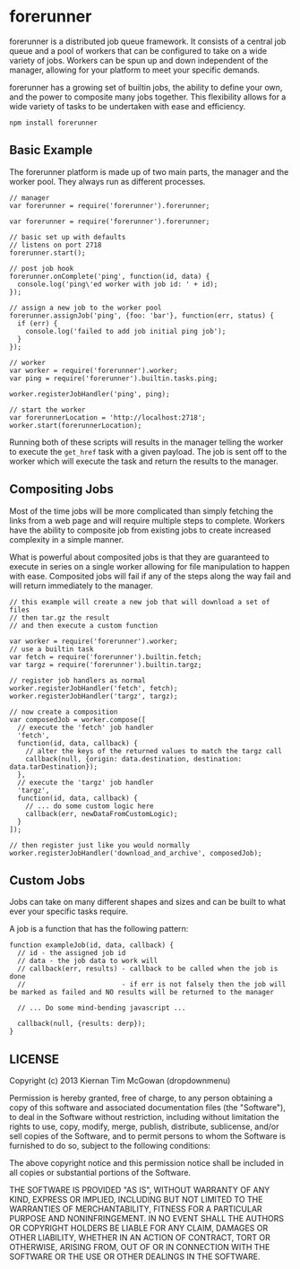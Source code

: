 forerunner
===

forerunner is a distributed job queue framework. It consists of a central job queue and a pool of workers that can be configured to take on a wide variety of jobs. Workers can be spun up and down independent of the manager, allowing for your platform to meet your specific demands.

forerunner has a growing set of builtin jobs, the ability to define your own, and the power to composite many jobs together. This flexibility allows for a wide variety of tasks to be undertaken with ease and efficiency.

```
npm install forerunner
```


Basic Example
---

The forerunner platform is made up of two main parts, the manager and the worker pool. They always run as different processes.

```
// manager
var forerunner = require('forerunner').forerunner;

var forerunner = require('forerunner').forerunner;

// basic set up with defaults
// listens on port 2718
forerunner.start();

// post job hook
forerunner.onComplete('ping', function(id, data) {
  console.log('ping\'ed worker with job id: ' + id);
});

// assign a new job to the worker pool
forerunner.assignJob('ping', {foo: 'bar'}, function(err, status) {
  if (err) {
    console.log('failed to add job initial ping job');
  }
});

```


```
// worker
var worker = require('forerunner').worker;
var ping = require('forerunner').builtin.tasks.ping;

worker.registerJobHandler('ping', ping);

// start the worker
var forerunnerLocation = 'http://localhost:2718';
worker.start(forerunnerLocation);
```

Running both of these scripts will results in the manager telling the worker to execute the `get_href` task with a given payload. The job is sent off to the worker which will execute the task and return the results to the manager.


Compositing Jobs
---

Most of the time jobs will be more complicated than simply fetching the links from a web page and will require multiple steps to complete. Workers have the ability to composite job from existing jobs to create increased complexity in a simple manner.

What is powerful about composited jobs is that they are guaranteed to execute in series on a single worker allowing for file manipulation to happen with ease. Composited jobs will fail if any of the steps along the way fail and will return immediately to the manager.

```
// this example will create a new job that will download a set of files
// then tar.gz the result
// and then execute a custom function

var worker = require('forerunner').worker;
// use a builtin task
var fetch = require('forerunner').builtin.fetch;
var targz = require('forerunner').builtin.targz;

// register job handlers as normal
worker.registerJobHandler('fetch', fetch);
worker.registerJobHandler('targz', targz);

// now create a composition
var composedJob = worker.compose([
  // execute the 'fetch' job handler
  'fetch',
  function(id, data, callback) {
    // alter the keys of the returned values to match the targz call
    callback(null, {origin: data.destination, destination: data.tarDestination});
  },
  // execute the 'targz' job handler
  'targz',
  function(id, data, callback) {
    // ... do some custom logic here
    callback(err, newDataFromCustomLogic);
  }
]);

// then register just like you would normally
worker.registerJobHandler('download_and_archive', composedJob);

```

Custom Jobs
---

Jobs can take on many different shapes and sizes and can be built to what ever your specific tasks require.

A job is a function that has the following pattern:


```
function exampleJob(id, data, callback) {
  // id - the assigned job id
  // data - the job data to work will
  // callback(err, results) - callback to be called when the job is done
  //                        - if err is not falsely then the job will be marked as failed and NO results will be returned to the manager

  // ... Do some mind-bending javascript ...

  callback(null, {results: derp});
}
```


LICENSE
---

<MIT>

Copyright (c) 2013 Kiernan Tim McGowan (dropdownmenu)

Permission is hereby granted, free of charge, to any person obtaining a copy of this software and associated documentation files (the "Software"), to deal in the Software without restriction, including without limitation the rights to use, copy, modify, merge, publish, distribute, sublicense, and/or sell copies of the Software, and to permit persons to whom the Software is furnished to do so, subject to the following conditions:

The above copyright notice and this permission notice shall be included in all copies or substantial portions of the Software.

THE SOFTWARE IS PROVIDED "AS IS", WITHOUT WARRANTY OF ANY KIND, EXPRESS OR IMPLIED, INCLUDING BUT NOT LIMITED TO THE WARRANTIES OF MERCHANTABILITY, FITNESS FOR A PARTICULAR PURPOSE AND NONINFRINGEMENT. IN NO EVENT SHALL THE AUTHORS OR COPYRIGHT HOLDERS BE LIABLE FOR ANY CLAIM, DAMAGES OR OTHER LIABILITY, WHETHER IN AN ACTION OF CONTRACT, TORT OR OTHERWISE, ARISING FROM, OUT OF OR IN CONNECTION WITH THE SOFTWARE OR THE USE OR OTHER DEALINGS IN THE SOFTWARE.

